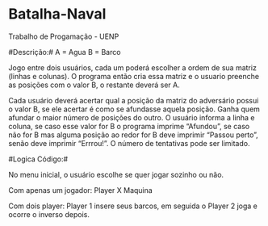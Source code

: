 # Batalha-Naval
Trabalho de Progamação - UENP

#Descrição:#
A = Agua
B = Barco

Jogo entre dois usuários, cada um poderá escolher a ordem de sua matriz
(linhas e colunas). O programa então cria essa matriz e o usuario preenche
as posições com o valor B, o restante deverá ser A.

Cada usuário deverá acertar qual a posição da matriz do adversário possui o
valor B, se ele acertar é como se afundasse aquela posição. Ganha quem
afundar o maior número de posições do outro. O usuário informa a linha e
coluna, se caso esse valor for B o programa imprime “Afundou”, se caso não
for B mas alguma posição ao redor for B deve imprimir “Passou perto”, senão
deve imprimir “Errrou!”. O número de tentativas pode ser limitado.

#Logica Código:#

No menu inicial, o usuário escolhe se quer jogar sozinho ou não.

Com apenas um jogador: 
    Player X Maquina

Com dois player:
    Player 1 insere seus barcos, em seguida o Player 2 joga e ocorre
    o inverso depois.